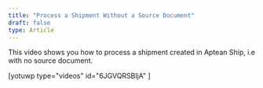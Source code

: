 ```yaml
---
title: "Process a Shipment Without a Source Document"
draft: false
type: Article
---
```


This video shows you how to process a shipment created in Aptean Ship, i.e with no source document.

\[yotuwp type\="videos" id\="6JGVQRSBljA" ]

